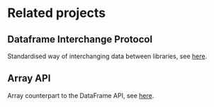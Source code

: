 # Related projects

## Dataframe Interchange Protocol

Standardised way of interchanging data between libraries, see
[here](https://data-apis.org/dataframe-protocol/latest/index.html).

## Array API

Array counterpart to the DataFrame API, see [here](https://data-apis.org/array-api/2022.12/index.html).
